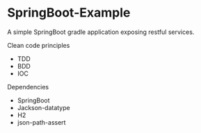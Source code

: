 # SpringBoot-Example
A simple SpringBoot gradle application exposing restful services.

Clean code principles
- TDD
- BDD
- IOC

Dependencies
- SpringBoot
- Jackson-datatype
- H2
- json-path-assert
